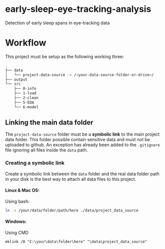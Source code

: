 # early-sleep-eye-tracking-analysis
Detection of early sleep spans in eye-tracking data

# Workflow
This project must be setup as the following working three:

```bash
.
├── data
│   └── project-data-source -> /<your-data-source-folder-or-drive>/
├── output
└── src
    ├── 0-info
    ├── 1-load
    ├── 2-clean
    ├── 5-EDA
    └── 6-model
```

## Linking the main data folder
The ```project-data-source``` folder must be a **symbolic link** to the main project data folder. This folder possible contain sensitive data and must not be uploaded to github. An exception has already been added to the ```.gitignore``` file ignoring all files inside the ```data``` path.

### Creating a symbolic link
Create a symbolic link between the ```data``` folder and the real data folder path in your disk is the best way to attach all data files to this project.

#### Linux & Mac OS:
Using bash:

```bash
ln -s /your/data/folder/path/here ./data/project_data_source
```
#### Windows:
Using CMD

```CMD
mklink /D "C:\your\data\folder\here" "\data\project_data_source"
```




